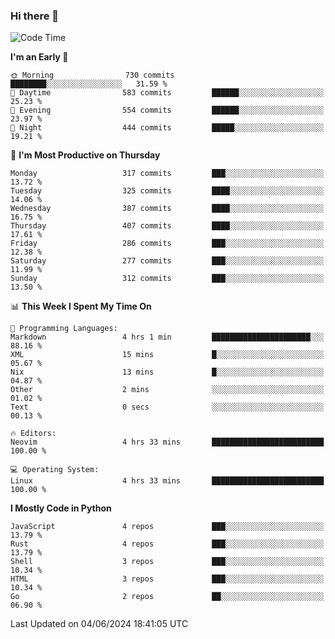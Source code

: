 ### Hi there 👋
<!--START_SECTION:waka-->
![Code Time](http://img.shields.io/badge/Code%20Time-330%20hrs%205%20mins-blue)

**I'm an Early 🐤** 

```text
🌞 Morning                730 commits         ████████░░░░░░░░░░░░░░░░░   31.59 % 
🌆 Daytime                583 commits         ██████░░░░░░░░░░░░░░░░░░░   25.23 % 
🌃 Evening                554 commits         ██████░░░░░░░░░░░░░░░░░░░   23.97 % 
🌙 Night                  444 commits         █████░░░░░░░░░░░░░░░░░░░░   19.21 % 
```
📅 **I'm Most Productive on Thursday** 

```text
Monday                   317 commits         ███░░░░░░░░░░░░░░░░░░░░░░   13.72 % 
Tuesday                  325 commits         ████░░░░░░░░░░░░░░░░░░░░░   14.06 % 
Wednesday                387 commits         ████░░░░░░░░░░░░░░░░░░░░░   16.75 % 
Thursday                 407 commits         ████░░░░░░░░░░░░░░░░░░░░░   17.61 % 
Friday                   286 commits         ███░░░░░░░░░░░░░░░░░░░░░░   12.38 % 
Saturday                 277 commits         ███░░░░░░░░░░░░░░░░░░░░░░   11.99 % 
Sunday                   312 commits         ███░░░░░░░░░░░░░░░░░░░░░░   13.50 % 
```


📊 **This Week I Spent My Time On** 

```text
💬 Programming Languages: 
Markdown                 4 hrs 1 min         ██████████████████████░░░   88.16 % 
XML                      15 mins             █░░░░░░░░░░░░░░░░░░░░░░░░   05.67 % 
Nix                      13 mins             █░░░░░░░░░░░░░░░░░░░░░░░░   04.87 % 
Other                    2 mins              ░░░░░░░░░░░░░░░░░░░░░░░░░   01.02 % 
Text                     0 secs              ░░░░░░░░░░░░░░░░░░░░░░░░░   00.13 % 

🔥 Editors: 
Neovim                   4 hrs 33 mins       █████████████████████████   100.00 % 

💻 Operating System: 
Linux                    4 hrs 33 mins       █████████████████████████   100.00 % 
```

**I Mostly Code in Python** 

```text
JavaScript               4 repos             ███░░░░░░░░░░░░░░░░░░░░░░   13.79 % 
Rust                     4 repos             ███░░░░░░░░░░░░░░░░░░░░░░   13.79 % 
Shell                    3 repos             ███░░░░░░░░░░░░░░░░░░░░░░   10.34 % 
HTML                     3 repos             ███░░░░░░░░░░░░░░░░░░░░░░   10.34 % 
Go                       2 repos             ██░░░░░░░░░░░░░░░░░░░░░░░   06.90 % 
```




 Last Updated on 04/06/2024 18:41:05 UTC
<!--END_SECTION:waka-->

<!--
**YoganshSharma/YoganshSharma** is a ✨ _special_ ✨ repository because its `README.md` (this file) appears on your GitHub profile.

Here are some ideas to get you started:

- 🔭 I’m currently working on ...
- 🌱 I’m currently learning ...
- 👯 I’m looking to collaborate on ...
- 🤔 I’m looking for help with ...
- 💬 Ask me about ...
- 📫 How to reach me: ...
- 😄 Pronouns: ...
- ⚡ Fun fact: ...
-->

